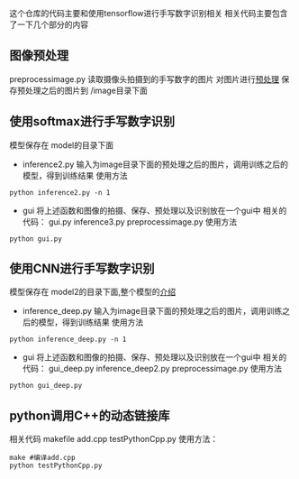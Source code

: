 这个仓库的代码主要和使用tensorflow进行手写数字识别相关
相关代码主要包含了一下几个部分的内容

## 图像预处理
preprocessimage.py
读取摄像头拍摄到的手写数字的图片
对图片进行[预处理](!https://leslie-fang.github.io/2017/07/06/手写数字识别/)
保存预处理之后的图片到 /image目录下面

## 使用softmax进行手写数字识别
模型保存在 model的目录下面
* inference2.py
输入为image目录下面的预处理之后的图片，调用训练之后的模型，得到训练结果
使用方法
```
python inference2.py -n 1
```
* gui
将上述函数和图像的拍摄、保存、预处理以及识别放在一个gui中
相关的代码：
gui.py
inference3.py
preprocessimage.py
使用方法
```
python gui.py
```

## 使用CNN进行手写数字识别
模型保存在 model2的目录下面,整个模型的[介绍](!https://leslie-fang.github.io/2017/07/15/卷积神经网络/)
* inference_deep.py
输入为image目录下面的预处理之后的图片，调用训练之后的模型，得到训练结果
使用方法
```
python inference_deep.py -n 1
```
* gui
将上述函数和图像的拍摄、保存、预处理以及识别放在一个gui中
相关的代码：
gui_deep.py
inference_deep2.py
preprocessimage.py
使用方法
```
python gui_deep.py
```

## python调用C++的动态链接库
相关代码
makefile
add.cpp
testPythonCpp.py
使用方法：
```
make #编译add.cpp
python testPythonCpp.py
```
